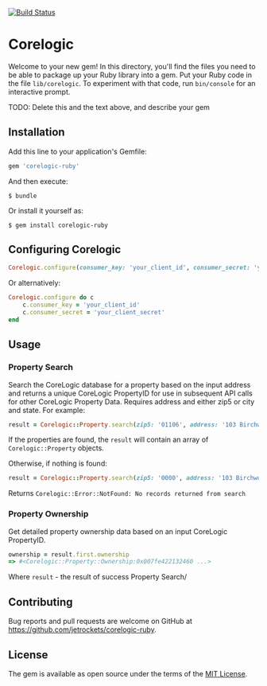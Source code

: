 [![Build Status](https://travis-ci.org/jetrockets/corelogic-ruby.svg?branch=master)](https://travis-ci.org/jetrockets/corelogic-ruby)

# Corelogic

Welcome to your new gem! In this directory, you'll find the files you need to be able to package up your Ruby library into a gem. Put your Ruby code in the file `lib/corelogic`. To experiment with that code, run `bin/console` for an interactive prompt.

TODO: Delete this and the text above, and describe your gem

## Installation

Add this line to your application's Gemfile:

```ruby
gem 'corelogic-ruby'
```

And then execute:

    $ bundle

Or install it yourself as:

    $ gem install corelogic-ruby

## Configuring Corelogic

```ruby
Corelogic.configure(consumer_key: 'your_client_id', consumer_secret: 'your_client_secret')
```
Or alternatively:
```ruby
Corelogic.configure do c
    c.consumer_key = 'your_client_id'
    c.consumer_secret = 'your_client_secret'
end
```
## Usage
### Property Search
Search the CoreLogic database for a property based on the input address and returns a unique CoreLogic PropertyID for use in subsequent API calls for other CoreLogic Property Data. Requires address and either zip5 or city and state.
For example:
```ruby
result = Corelogic::Property.search(zip5: '01106', address: '103 Birchwood Ave, Longmeadow, MA, 01106')
```
If the properties are found, the `result` will contain an array of `Corelogic::Property` objects.

Otherwise, if nothing is found:
```ruby
result = Corelogic::Property.search(zip5: '0000', address: '103 Birchwood Ave, Longmeadow, MA, 01106')
```
Returns `Corelogic::Error::NotFound: No records returned from search`

### Property Ownership
Get detailed property ownership data based on an input CoreLogic PropertyID.
```ruby
ownership = result.first.ownership
=> #<Corelogic::Property::Ownership:0x007fe422132460 ...>
```
Where `result` - the result of success Property Search/

## Contributing

Bug reports and pull requests are welcome on GitHub at https://github.com/jetrockets/corelogic-ruby.

## License

The gem is available as open source under the terms of the [MIT License](http://opensource.org/licenses/MIT).

